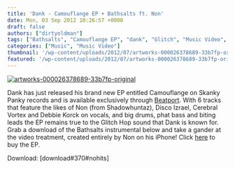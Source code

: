 ```yaml
---
title: 'Dank - Camouflange EP + Bathsalts ft. Non'
date: Mon, 03 Sep 2012 10:26:57 +0000
draft: false
authors: ["dirtyoldman"]
tags: ["Bathsalts", "Camouflange EP", "dank", "Glitch", "Music Video", "Non", "Shadowhuntaz", "south africa"]
categories: ["Music", "Music Video"]
thumbnail: '/wp-content/uploads/2012/07/artworks-000026378689-33b7fp-original-150x150.jpg'
featured: '/wp-content/uploads/2012/07/artworks-000026378689-33b7fp-original-304x190.jpg'
---
```


[![](/wp-content/uploads/2012/07/artworks-000026378689-33b7fp-original-e1342010421369.jpg "artworks-000026378689-33b7fp-original")](/2012/07/13/dank-camouflange-ep-preview/artworks-000026378689-33b7fp-original/)

Dank has just released his brand new EP entitled Camouflange on Skanky Panky records and is available exclusively through [Beatport](http://www.beatport.com/release/camouflange-ep/961522). With 6 tracks that feature the likes of Non (from Shadowhuntaz), Disco Izrael, Cerebral Vortex and Debbie Korck on vocals, and big drums, phat bass and biting leads the EP remains true to the Glitch Hop sound that Dank is known for. Grab a download of the Bathsalts instrumental below and take a gander at the video treatment, created entirely by Non on his iPhone! Click [here](http://www.beatport.com/release/camouflange-ep/961522) to buy the EP.

Download: \[download#370#nohits\]

